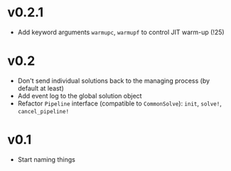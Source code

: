# v0.2.1

- Add keyword arguments `warmupc`, `warmupf` to control JIT warm-up (!25)

# v0.2

- Don't send individual solutions back to the managing process (by default at least)
- Add event log to the global solution object
- Refactor `Pipeline` interface (compatible to `CommonSolve`): `init`, `solve!`, `cancel_pipeline!`

# v0.1

- Start naming things
